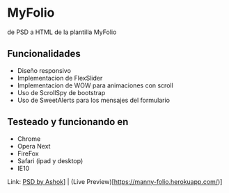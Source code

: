 # MyFolio
de PSD a HTML de la plantilla MyFolio

## Funcionalidades
* Diseño responsivo
* Implementacion de FlexSlider
* Implementacion de WOW para animaciones con scroll
* Uso de ScrollSpy de bootstrap
* Uso de SweetAlerts para los mensajes del formulario

## Testeado y funcionando en
* Chrome
* Opera Next
* FireFox
* Safari (ipad y desktop)
* IE10

Link: [PSD by Ashok](https://dribbble.com/shots/1614563-Free-PSD-for-Single-Page-Portfolio)] | (Live Preview)[https://manny-folio.herokuapp.com/)]
